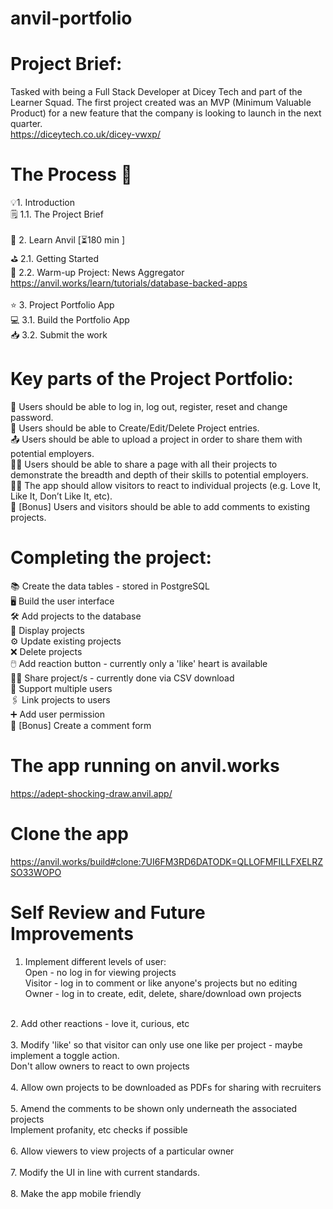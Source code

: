 # anvil-portfolio

# Project Brief:

Tasked with being a Full Stack Developer at Dicey Tech and part of the Learner Squad.
The first project created was an MVP (Minimum Valuable Product) for a new feature that the company is looking to launch in the next quarter.
<br>https://diceytech.co.uk/dicey-vwxp/
# The Process 👣
💡1. Introduction<br>
  🗒️ 1.1. The Project Brief<br><br>
🚀 2. Learn Anvil [⏳180 min ]<br>
  ⛳ 2.1. Getting Started<br>
  📰 2.2. Warm-up Project: News Aggregator <br>
          https://anvil.works/learn/tutorials/database-backed-apps<br><br>
⭐ 3. Project Portfolio App<br>
  💻 3.1. Build the Portfolio App<br>
  📥 3.2. Submit the work<br>

# Key parts of the Project Portfolio:
👤 Users should be able to log in, log out, register, reset and change password.<br>
📓 Users should be able to Create/Edit/Delete Project entries.<br>
📤 Users should be able to upload a project in order to share them with potential employers.<br>
🤸‍♀️ Users should be able to share a page with all their projects to demonstrate the breadth and depth of their skills to potential employers.<br>
👩‍🌾 The app should allow visitors to react to individual projects (e.g. Love It, Like It, Don’t Like It, etc).<br>
📝 [Bonus] Users and visitors should be able to add comments to existing projects.<br>
 
# Completing the project:
📚 Create the data tables - stored in PostgreSQL<br>
🖥 Build the user interface<br>
🛠 Add projects to the database<br>
🧩 Display projects<br>
⚙ Update existing projects<br>
❌ Delete projects<br>
🖱️ Add reaction button - currently only a 'like' heart is available<br>
🤸‍♀️ Share project/s - currently done via CSV download<br>
👥 Support multiple users<br>
🖇️ Link projects to users<br>
➕ Add user permission<br>
💬 [Bonus] Create a comment form<br>

# The app running on anvil.works
https://adept-shocking-draw.anvil.app/<br>
          
# Clone the app
https://anvil.works/build#clone:7UI6FM3RD6DATODK=QLLOFMFILLFXELRZSO33WOPO

# Self Review and Future Improvements
1. Implement different levels of user:<br>
Open - no log in for viewing projects<br>
Visitor - log in to comment or like anyone's projects but no editing<br>
Owner - log in to create, edit, delete, share/download own projects<br>
<br>
2. Add other reactions - love it, curious, etc<br>
<br>
3. Modify 'like' so that visitor can only use one like per project - maybe implement a toggle action.<br>
Don't allow owners to react to own projects<br>
<br>
4. Allow own projects to be downloaded as PDFs for sharing with recruiters<br>
<br>
5. Amend the comments to be shown only underneath the associated projects<br>
Implement profanity, etc checks if possible<br>
<br>
6. Allow viewers to view projects of a particular owner<br>
<br>
7. Modify the UI in line with current standards.<br>
<br>
8. Make the app mobile friendly<br>
<br>
